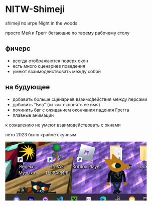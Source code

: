 # NITW-Shimeji

shimeji по игре Night in the woods

просто Мей и Грегг бегающие по твоему рабочему столу

## фичерс
 - всегда отображаются поверх окон
 - есть много сценариев поведения
 - умеют взаимодействовать между собой
## на будующее
 - добавить больше сценариев взаимодействия между персами
 - добавить "Беа" (хз как склонять ее имя)
 - починить баг с ожиданием окончания падения Грегга
 - плавные анимации

к сожалению не умеют взаимодействовать с окнами

лето 2023 было крайне скучным

![Demo pic](image/demo.png)
